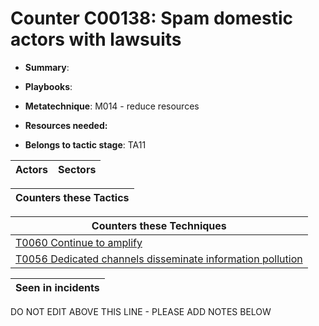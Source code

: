 # Counter C00138: Spam domestic actors with lawsuits

* **Summary**: 

* **Playbooks**: 

* **Metatechnique**: M014 - reduce resources

* **Resources needed:** 

* **Belongs to tactic stage**: TA11


| Actors | Sectors |
| ------ | ------- |



| Counters these Tactics |
| ---------------------- |



| Counters these Techniques |
| ------------------------- |
| [T0060 Continue to amplify](../techniques/T0060.md) |
| [T0056 Dedicated channels disseminate information pollution](../techniques/T0056.md) |



| Seen in incidents |
| ----------------- |


DO NOT EDIT ABOVE THIS LINE - PLEASE ADD NOTES BELOW